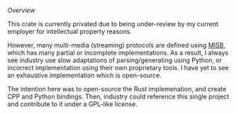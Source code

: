 _Overview_

This crate is currently privated due to being under-review by my current employer for intellectual property reasons.

However, many multi-media (streaming) protocols are defined using [MISB](https://nsgreg.nga.mil/misb.jsp), which has many partial or incomplete implementations. As a result, I always see industry use slow adaptations of parsing/generating using Python, or incorrect implementation using their own proprietary tools. I have yet to see an exhaustive implementation which is open-source.

The intention here was to open-source the Rust implemenation, and create CPP and Python bindings. Then, industry could reference this single project and contribute to it under a GPL-like license.